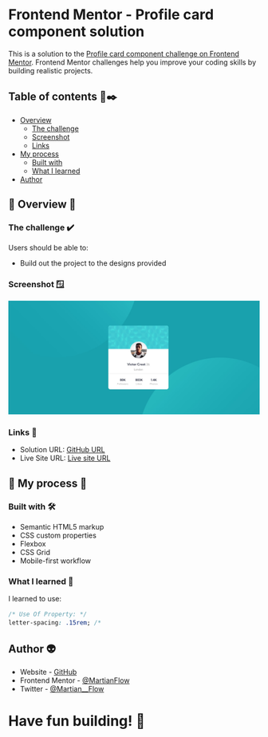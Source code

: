 # Frontend Mentor - Profile card component solution

This is a solution to the [Profile card component challenge on Frontend Mentor](https://www.frontendmentor.io/challenges/profile-card-component-cfArpWshJ). Frontend Mentor challenges help you improve your coding skills by building realistic projects. 

## Table of contents 📝✒️

- [Overview](#overview)
  - [The challenge](#the-challenge)
  - [Screenshot](#screenshot)
  - [Links](#links)
- [My process](#my-process)
  - [Built with](#built-with)
  - [What I learned](#what-i-learned)
- [Author](#author)


## 📇 Overview 📇

### The challenge ✔️

Users should be able to:

- Build out the project to the designs provided


### Screenshot 🪟

![](./Screenshot.jpg)

### Links 🔗

- Solution URL: [GitHub URL](https://github.com/MartianFlow/challengue-profile-card-component)
- Live Site URL: [Live site URL](https://martianflow.github.io/challengue-profile-card-component/)

## 🧩 My process 🧩

### Built with  🛠

- Semantic HTML5 markup
- CSS custom properties
- Flexbox
- CSS Grid
- Mobile-first workflow

### What I learned 🥇

I learned to use:

```css
/* Use Of Property: */
letter-spacing: .15rem; /*

```

## Author 👽

- Website - [GitHub](https://github.com/MartianFlow)
- Frontend Mentor - [@MartianFlow](https://www.frontendmentor.io/profile/MartianFlow)
- Twitter - [@Martian__Flow](https://twitter.com/Martian__Flow)


#  Have fun building! 🚀